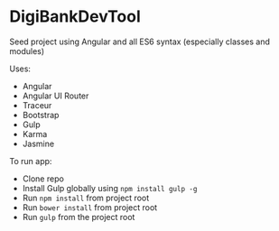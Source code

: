 
DigiBankDevTool
===============

Seed project using Angular and all ES6 syntax (especially classes and modules)

Uses:

* Angular
* Angular UI Router
* Traceur
* Bootstrap
* Gulp
* Karma
* Jasmine


To run app:

* Clone repo
* Install Gulp globally using `npm install gulp -g`
* Run `npm install` from project root
* Run `bower install` from project root
* Run `gulp` from the project root


